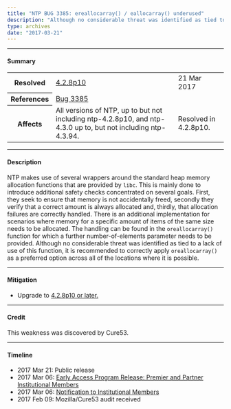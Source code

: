 ```yaml
---
title: "NTP BUG 3385: ereallocarray() / eallocarray() underused"
description: "Although no considerable threat was identified as tied to a lack of use of this function, it is recommended to correctly apply oreallocarray() as a preferred option across all of the locations where it is possible. This bug was resolved in NTP 4.2.8p10."
type: archives
date: "2017-03-21"
---
```


* * *

#### Summary

<table>
  <tbody>
	<tr>
		<th><b>Resolved</b></th>
		<td><a href="/support/securitynotice/4_2_8p10-release-announcement/">4.2.8p10</a></td>
		<td>21 Mar 2017</td>
	</tr>
	<tr>
		<th><b>References</b></th>
		<td><a href="https://bugs.ntp.org/show_bug.cgi?id=3385">Bug 3385</a></td>
		<td></td>
	</tr>
	<tr>
		<th><b>Affects</b></th>
		<td>All versions of NTP, up to but not including ntp-4.2.8p10, and ntp-4.3.0 up to, but not including ntp-4.3.94.</td>
		<td>Resolved in 4.2.8p10.</td>
	</tr>	
  </tbody>	
</table>

* * *
    
#### Description 

NTP makes use of several wrappers around the standard heap memory allocation functions that are provided by `libc`. This is mainly done to introduce additional safety checks concentrated on several goals. First, they seek to ensure that memory is not accidentally freed, secondly they verify that a correct amount is always allocated and, thirdly, that allocation failures are correctly handled. There is an additional implementation for scenarios where memory for a specific amount of items of the same size needs to be allocated. The handling can be found in the `oreallocarray()` function for which a further number-of-elements parameter needs to be provided. Although no considerable threat was identified as tied to a lack of use of this function, it is recommended to correctly apply `oreallocarray()` as a preferred option across all of the locations where it is possible.

* * *
    
#### Mitigation

* Upgrade to [4.2.8p10 or later.](/downloads/)

* * *

#### Credit

This weakness was discovered by Cure53.

* * *

#### Timeline

* 2017 Mar 21: Public release
* 2017 Mar 06: [Early Access Program Release: Premier and Partner Institutional Members](https://www.nwtime.org/membership/benefits/)
* 2017 Mar 06: [Notification to Institutional Members](https://www.nwtime.org/membership/benefits/)
* 2017 Feb 09: Mozilla/Cure53 audit received